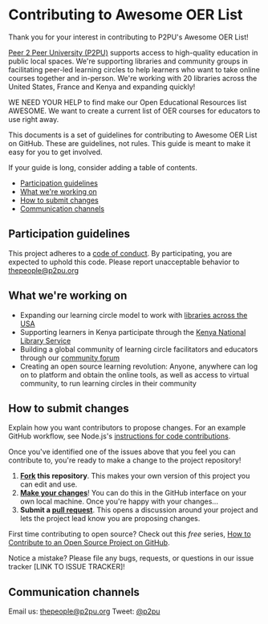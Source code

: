 # Contributing to Awesome OER List

Thank you for your interest in contributing to P2PU's Awesome OER List!

[Peer 2 Peer University (P2PU)](https://www.p2pu.org/en/) supports access to high-quality education in public local spaces. We're supporting libraries and community groups in facilitating peer-led learning circles to help learners who want to take online courses together and in-person. We're working with 20 libraries across the United States, France and Kenya and expanding quickly!

WE NEED YOUR HELP to find make our Open Educational Resources list AWESOME. We want to create a current list of OER courses for educators to use right away.

This documents is a set of guidelines for contributing to Awesome OER List on GitHub. These are guidelines, not rules. This guide is meant to make it easy for you to get involved.

If your guide is long, consider adding a table of contents.

* [Participation guidelines](#participation-guidelines)
* [What we're working on](#what-were-working-on)
* [How to submit changes](#how-to-submit-changes)
* [Communication channels](#communication-channels)

## Participation guidelines

This project adheres to a [code of conduct](CODE_OF_CONDUCT.md). By participating, you are expected to uphold this code. Please report unacceptable behavior to thepeople@p2pu.org

## What we're working on

* Expanding our learning circle model to work with [libraries across the USA](http://info.p2pu.org/2017/05/16/peer-2-peer-coast-2-coast/)
* Supporting learners in Kenya participate through the [Kenya National Library Service](http://www.eifl.net/news/public-library-has-put-me-right-path)
* Building a global community of learning circle facilitators and educators through our [community forum](https://groups.google.com/a/p2pu.org/forum/#!forum/community)
* Creating an open source learning revolution: Anyone, anywhere can log on to platform and obtain the online tools, as well as access to virtual community, to run learning circles in their community 

## How to submit changes

Explain how you want contributors to propose changes. For an example GitHub workflow, see Node.js's [instructions for code contributions](https://github.com/nodejs/node/blob/master/CONTRIBUTING.md#code-contributions).

Once you've identified one of the issues above that you feel you can contribute to, you're ready to make a change to the project repository!
 
1. **[Fork](https://help.github.com/articles/fork-a-repo/) this repository**. This makes your own version of this project you can edit and use.
2. **[Make your changes](https://guides.github.com/activities/forking/#making-changes)**! You can do this in the GitHub interface on your own local machine. Once you're happy with your changes...
3. **Submit a [pull request](https://help.github.com/articles/proposing-changes-to-a-project-with-pull-requests/)**. This opens a discussion around your project and lets the project lead know you are proposing changes.

First time contributing to open source? Check out this *free* series, [How to Contribute to an Open Source Project on GitHub](https://egghead.io/series/how-to-contribute-to-an-open-source-project-on-github).

Notice a mistake? Please file any bugs, requests, or questions in our issue tracker [LINK TO ISSUE TRACKER]!

## Communication channels

Email us: thepeople@p2pu.org
Tweet: [@p2pu](www.twitter.com/p2pu)

